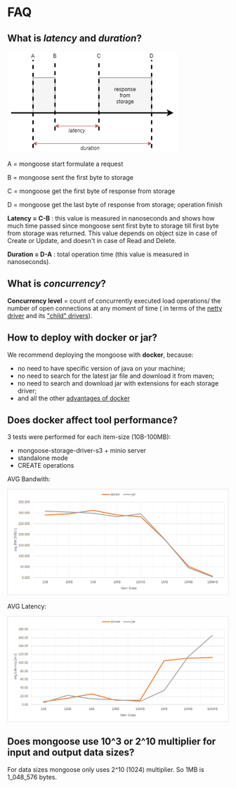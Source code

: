# FAQ

## What is *latency* and *duration*?

![](mongoose-lat-dur.png)

A = mongoose start formulate a request

B = mongoose sent the first byte to storage

C = mongoose get the first byte of response from storage

D = mongoose get the last byte of response from storage; operation finish

**Latency = C-B** : this value is measured in nanoseconds and shows how much time passed since mongoose sent first byte to storage till first byte  from storage was returned. This value depends on object size in case of Create or Update, and doesn't in case of Read and Delete.

**Duration = D-A** : total operation time (this value is measured in nanoseconds).

## What is *concurrency*?

**Concurrency level** = count of concurrently executed load operations/ the number of open connections at any moment of time ( in terms of the [netty driver](https://github.com/emc-mongoose/mongoose-storage-driver-netty) and its ["child" drivers](https://github.com/emc-mongoose/mongoose#dependency)).

## How to deploy with docker or jar?

We recommend deploying the mongoose with **docker**, because:

* no need to have specific version of java on your machine;
* no need to search for the latest jar file and download it from maven;
* no need to search and download jar with extensions for each storage driver;
* and all the other [advantages of docker](https://dzone.com/articles/top-10-benefits-of-using-docker)

## Does docker affect tool performance?

3 tests were performed for each item-size (10B-100MB):
  * mongoose-storage-driver-s3 + minio server
  * standalone mode
  * CREATE operations

AVG Bandwith:

![](../images/docker_vs_jar_bw.png)

AVG Latency:

![](../images/docker_vs_jar_lat.png)

## Does mongoose use 10^3 or 2^10 multiplier for input and output data sizes?

For data sizes mongoose only uses 2^10 (1024) multiplier. So 1MB is 1_048_576 bytes.